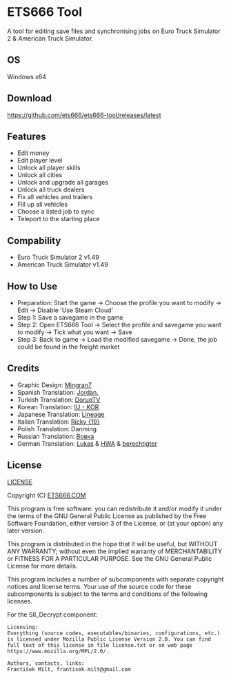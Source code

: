 # ETS666 Tool
A tool for editing save files and synchronising jobs on Euro Truck Simulator 2 & American Truck Simulator.

## OS
Windows x64

## Download
<https://github.com/ets666/ets666-tool/releases/latest>

## Features
* Edit money
* Edit player level
* Unlock all player skills
* Unlock all cities
* Unlock and upgrade all garages
* Unlock all truck dealers
* Fix all vehicles and trailers
* Fill up all vehicles
* Choose a listed job to sync
* Teleport to the starting place

## Compability
* Euro Truck Simulator 2 v1.49
* American Truck Simulator v1.49

## How to Use
* Preparation: Start the game -> Choose the profile you want to modify -> Edit -> Disable 'Use Steam Cloud'
* Step 1: Save a savegame in the game
* Step 2: Open ETS666 Tool -> Select the profile and savegame you want to modify -> Tick what you want -> Save
* Step 3: Back to game -> Load the modified savegame -> Done, the job could be found in the freight market

## Credits
* Graphic Design: [Mingran7](https://truckersmp.com/user/2683384)
* Spanish Translation: [Jordan.](https://truckersmp.com/user/182824)
* Turkish Translation: [DoruqTV](https://www.youtube.com/DoruqTV)
* Korean Translation: [IU - KOR](https://truckersmp.com/user/3622448)
* Japanese Translation: [Lineage](https://truckersmp.com/user/3337615)
* Italian Translation: [Ricky {19}](https://truckersmp.com/user/2100102)
* Polish Translation: Danming
* Russian Translation: [Вовка](https://www.youtube.com/@Brian_Anderson)
* German Translation: [Lukas](https://truckersmp.com/user/5039583) & [HWA](https://truckersmp.com/user/1270039) & [berechtigter](https://truckersmp.com/user/2645349)

## License
[LICENSE](LICENSE)

Copyright (C) [ETS666.COM](https://ets666.com/)

This program is free software: you can redistribute it and/or modify it under the terms of the GNU General Public License as published by the Free Software Foundation, either version 3 of the License, or (at your option) any later version.

This program is distributed in the hope that it will be useful, but WITHOUT ANY WARRANTY; without even the implied warranty of MERCHANTABILITY or FITNESS FOR A PARTICULAR PURPOSE. See the GNU General Public License for more details.

This program includes a number of subcomponents with separate copyright notices and license terms. Your use of the source code for these subcomponents is subject to the terms and conditions of the following licenses.

For the SII_Decrypt component:

	Licensing:
    Everything (source codes, executables/binaries, configurations, etc.) is licensed under Mozilla Public License Version 2.0. You can find full text of this license in file license.txt or on web page https://www.mozilla.org/MPL/2.0/.

    Authors, contacts, links:
	František Milt, frantisek.milt@gmail.com
